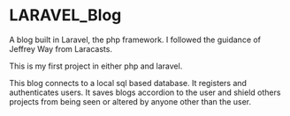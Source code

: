 # LARAVEL_Blog
A blog built in Laravel, the php framework. I followed the guidance of Jeffrey Way from Laracasts. 

This is my first project in either php and laravel. 

This blog connects to a local sql based database. It registers and authenticates users. It saves blogs accordion to the user and shield others projects from being seen or altered by anyone other than the user. 

